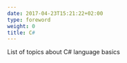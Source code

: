```yaml
---
date: 2017-04-23T15:21:22+02:00
type: foreword
weight: 0
title: C#
---
```


List of topics about C# language basics

